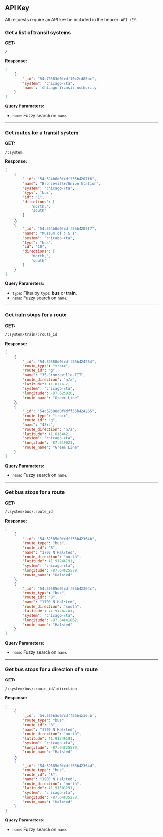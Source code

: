 ## API Key

All requests require an API key be included in the header: `API_KEY`.


### Get a list of transit systems

**GET:**
```
/
```

**Response:**
```json
[
    {
        "_id": "54c70303d0fddf10c2cd85bc",
        "system": "chicago-cta",
        "name": "Chicago Transit Authority"
    }
]
```

**Query Parameters:**

* `name`: Fuzzy search on `name`.


- - -


### Get routes for a transit system

**GET:**
```
/:system
```

**Response:**
```json
[
    {
        "_id": "54c594b0d0fddff55b4207f6",
        "name": "Bronzeville/Union Station",
        "system": "chicago-cta",
        "type": "bus",
        "id": "1",
        "directions": [
            "north,",
            "south"
        ]
    },
    {
        "_id": "54c594b0d0fddff55b4207f7",
        "name": "Museum of S & I",
        "system": "chicago-cta",
        "type": "bus",
        "id": "10",
        "directions": [
            "north,",
            "south"
        ]
    }
]
```

**Query Parameters:**

* `type`: Filter by `type`: **bus** or **train**.
* `name`: Fuzzy search on `name`.


- - -


### Get train stops for a route

**GET:**
```
/:system/train/:route_id
```

**Response:**
```json
[
    {
        "_id": "54c59588d0fddff55b424264",
        "route_type": "train",
        "route_id": "g",
        "name": "35-Bronzeville-IIT",
        "route_direction": "n/a",
        "latitude": 41.831677,
        "system": "chicago-cta",
        "longitude": -87.625826,
        "route_name": "Green Line"
    },
    {
        "_id": "54c59588d0fddff55b424265",
        "route_type": "train",
        "route_id": "g",
        "name": "43rd",
        "route_direction": "n/a",
        "latitude": 41.816462,
        "system": "chicago-cta",
        "longitude": -87.619021,
        "route_name": "Green Line"
    }
]
```

**Query Parameters:**

* `name`: Fuzzy search on `name`.


- - -


### Get bus stops for a route

**GET:**
```
/:system/bus/:route_id
```

**Response:**
```json
[
    {
        "_id": "54c59585d0fddff55b42364b",
        "route_type": "bus",
        "route_id": "8",
        "name": "1700 N Halsted",
        "route_direction": "north",
        "latitude": 41.91246191,
        "system": "chicago-cta",
        "longitude": -87.64825579,
        "route_name": "Halsted"
    },
    {
        "_id": "54c59585d0fddff55b42364c",
        "route_type": "bus",
        "route_id": "8",
        "name": "1700 N Halsted",
        "route_direction": "south",
        "latitude": 41.91282703,
        "system": "chicago-cta",
        "longitude": -87.64841862,
        "route_name": "Halsted"
    }
]
```

**Query Parameters:**

* `name`: Fuzzy search on `name`.


- - -


### Get bus stops for a direction of a route

**GET:**
```
/:system/bus/:route_id/:direction
```

**Response:**
```json
[
    {
        "_id": "54c59585d0fddff55b42364b",
        "route_type": "bus",
        "route_id": "8",
        "name": "1700 N Halsted",
        "route_direction": "north",
        "latitude": 41.91246191,
        "system": "chicago-cta",
        "longitude": -87.64825579,
        "route_name": "Halsted"
    },
    {
        "_id": "54c59585d0fddff55b42364d",
        "route_type": "bus",
        "route_id": "8",
        "name": "1900 N Halsted",
        "route_direction": "north",
        "latitude": 41.91603291,
        "system": "chicago-cta",
        "longitude": -87.64835278,
        "route_name": "Halsted"
    }
]
```

**Query Parameters:**

* `name`: Fuzzy search on `name`.
